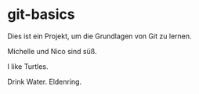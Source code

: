 # git-basics

Dies ist ein Projekt, um die Grundlagen von Git zu lernen.

Michelle und Nico sind süß.

I like Turtles.

Drink Water. Eldenring.
